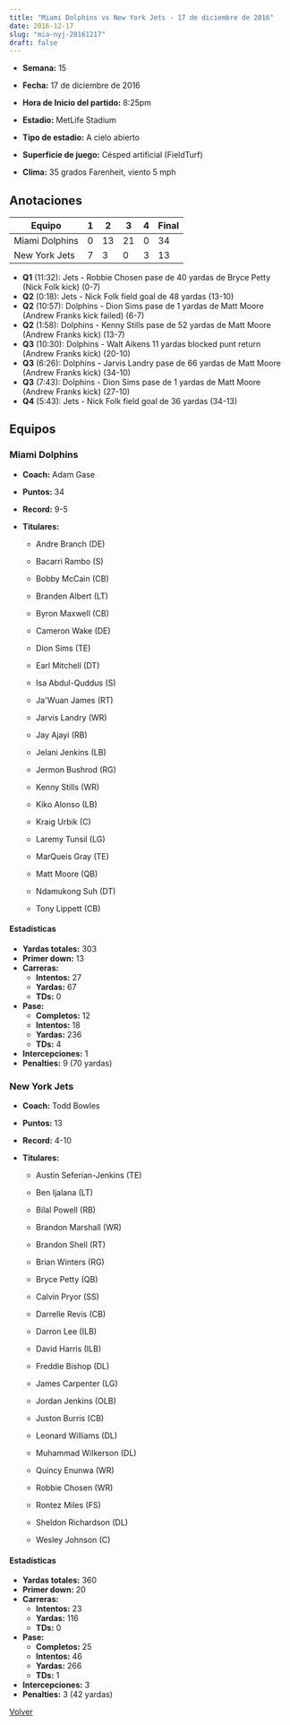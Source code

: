 ```yaml
---
title: "Miami Dolphins vs New York Jets - 17 de diciembre de 2016"
date: 2016-12-17
slug: "mia-nyj-20161217"
draft: false
---
```


* **Semana:** 15
* **Fecha:** 17 de diciembre de 2016

* **Hora de Inicio del partido:** 8:25pm
* **Estadio:** MetLife Stadium
* **Tipo de estadio:** A cielo abierto
* **Superficie de juego:** Césped artificial (FieldTurf)
* **Clima:** 35 grados Farenheit, viento 5 mph





## Anotaciones
| Equipo | 1 | 2 | 3 | 4 | Final |
|--------|---|---|---|---|-------|
| Miami Dolphins  | 0 | 13 | 21 | 0  | 34 |
| New York Jets  | 7 | 3 | 0 | 3  | 13 |
* **Q1** (11:32): Jets - Robbie Chosen pase de 40 yardas de Bryce Petty (Nick Folk kick) (0-7)
* **Q2** (0:18): Jets - Nick Folk field goal de 48 yardas (13-10)
* **Q2** (10:57): Dolphins - Dion Sims pase de 1 yardas de Matt Moore (Andrew Franks kick failed) (6-7)
* **Q2** (1:58): Dolphins - Kenny Stills pase de 52 yardas de Matt Moore (Andrew Franks kick) (13-7)
* **Q3** (10:30): Dolphins - Walt Aikens 11 yardas blocked punt return (Andrew Franks kick) (20-10)
* **Q3** (6:26): Dolphins - Jarvis Landry pase de 66 yardas de Matt Moore (Andrew Franks kick) (34-10)
* **Q3** (7:43): Dolphins - Dion Sims pase de 1 yardas de Matt Moore (Andrew Franks kick) (27-10)
* **Q4** (5:43): Jets - Nick Folk field goal de 36 yardas (34-13)


## Equipos


### Miami Dolphins
* **Coach:** Adam Gase
* **Puntos:** 34
* **Record:** 9-5
* **Titulares:** 

  * Andre Branch (DE) 

  * Bacarri Rambo (S) 

  * Bobby McCain (CB) 

  * Branden Albert (LT) 

  * Byron Maxwell (CB) 

  * Cameron Wake (DE) 

  * Dion Sims (TE) 

  * Earl Mitchell (DT) 

  * Isa Abdul-Quddus (S) 

  * Ja'Wuan James (RT) 

  * Jarvis Landry (WR) 

  * Jay Ajayi (RB) 

  * Jelani Jenkins (LB) 

  * Jermon Bushrod (RG) 

  * Kenny Stills (WR) 

  * Kiko Alonso (LB) 

  * Kraig Urbik (C) 

  * Laremy Tunsil (LG) 

  * MarQueis Gray (TE) 

  * Matt Moore (QB) 

  * Ndamukong Suh (DT) 

  * Tony Lippett (CB) 

#### Estadísticas
* **Yardas totales:** 303
* **Primer down:** 13
* **Carreras:**
  * **Intentos:** 27
  * **Yardas:** 67
  * **TDs:** 0
* **Pase:**
  * **Completos:** 12
  * **Intentos:** 18
  * **Yardas:** 236
  * **TDs:** 4
* **Intercepciones:** 1
* **Penalties:** 9 (70 yardas)

### New York Jets
* **Coach:** Todd Bowles
* **Puntos:** 13
* **Record:** 4-10
* **Titulares:** 

  * Austin Seferian-Jenkins (TE) 

  * Ben Ijalana (LT) 

  * Bilal Powell (RB) 

  * Brandon Marshall (WR) 

  * Brandon Shell (RT) 

  * Brian Winters (RG) 

  * Bryce Petty (QB) 

  * Calvin Pryor (SS) 

  * Darrelle Revis (CB) 

  * Darron Lee (ILB) 

  * David Harris (ILB) 

  * Freddie Bishop (DL) 

  * James Carpenter (LG) 

  * Jordan Jenkins (OLB) 

  * Juston Burris (CB) 

  * Leonard Williams (DL) 

  * Muhammad Wilkerson (DL) 

  * Quincy Enunwa (WR) 

  * Robbie Chosen (WR) 

  * Rontez Miles (FS) 

  * Sheldon Richardson (DL) 

  * Wesley Johnson (C) 

#### Estadísticas
* **Yardas totales:** 360
* **Primer down:** 20
* **Carreras:**
  * **Intentos:** 23
  * **Yardas:** 116
  * **TDs:** 0
* **Pase:**
  * **Completos:** 25
  * **Intentos:** 46
  * **Yardas:** 266
  * **TDs:** 1
* **Intercepciones:** 3
* **Penalties:** 3 (42 yardas)


[Volver](/historia/2016)
